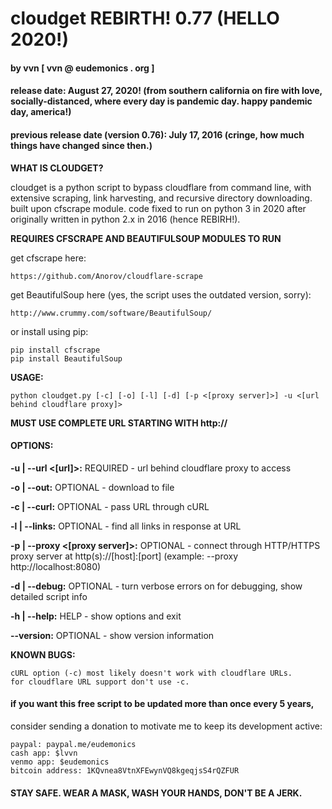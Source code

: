 # cloudget REBIRTH! 0.77 (HELLO 2020!)
#### by vvn [ vvn @ eudemonics . org ]
#### release date: August 27, 2020! (from southern california on fire with love, socially-distanced, where every day is pandemic day. happy pandemic day, america!)
#### previous release date (version 0.76): July 17, 2016 (cringe, how much things have changed since then.)

**WHAT IS CLOUDGET?**

cloudget is a python script to bypass cloudflare from command line, with extensive scraping, link harvesting, and recursive directory downloading. built upon cfscrape module. code fixed to run on python 3 in 2020 after originally written in python 2.x
in 2016 (hence REBIRH!).

**REQUIRES CFSCRAPE AND BEAUTIFULSOUP MODULES TO RUN**

get cfscrape here:

    https://github.com/Anorov/cloudflare-scrape

get BeautifulSoup here (yes, the script uses the outdated version, sorry):

    http://www.crummy.com/software/BeautifulSoup/

or install using pip:

    pip install cfscrape
    pip install BeautifulSoup

**USAGE:**

    python cloudget.py [-c] [-o] [-l] [-d] [-p <[proxy server]>] -u <[url behind cloudflare proxy]>

**MUST USE COMPLETE URL STARTING WITH http://**

#### OPTIONS:

**-u | --url <[url]>:**
REQUIRED - url behind cloudflare proxy to access

**-o | --out:**
OPTIONAL - download to file

**-c | --curl:**
OPTIONAL - pass URL through cURL

**-l | --links:**
OPTIONAL - find all links in response at URL

**-p | --proxy <[proxy server]>:**
OPTIONAL - connect through HTTP/HTTPS proxy server at http(s)://[host]:[port]
(example: --proxy http://localhost:8080)

**-d | --debug:**
OPTIONAL - turn verbose errors on for debugging, show detailed script info

**-h | --help:**
HELP - show options and exit

**--version:**
OPTIONAL - show version information

**KNOWN BUGS:**

    cURL option (-c) most likely doesn't work with cloudflare URLs.
    for cloudflare URL support don't use -c.

#### if you want this free script to be updated more than once every 5 years,
consider sending a donation to motivate me to keep its development active:

    paypal: paypal.me/eudemonics
    cash app: $lvvn
    venmo app: $eudemonics
    bitcoin address: 1KQvnea8VtnXFEwynVQ8kgeqjsS4rQZFUR

#### STAY SAFE. WEAR A MASK, WASH YOUR HANDS, DON'T BE A JERK.

